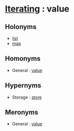 # [Iterating][1] : value

## Holonyms

  - [list](list.md)
  - [map](map_n.md)

## Homonyms

  - General : [value](../../The_Basics/General/value.md)

## Hypernyms

  - Storage : [store](../../The_Basics/Storage/store.md)
  
## Meronyms

  - General : [value](../../The_Basics/General/value.md)

[1]: README.md
